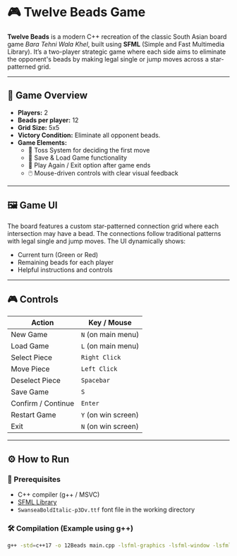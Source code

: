 # 🎮 Twelve Beads Game

**Twelve Beads** is a modern C++ recreation of the classic South Asian board game *Bara Tehni Wala Khel*, built using **SFML** (Simple and Fast Multimedia Library). It’s a two-player strategic game where each side aims to eliminate the opponent's beads by making legal single or jump moves across a star-patterned grid.

---

## 🧩 Game Overview

- **Players:** 2
- **Beads per player:** 12
- **Grid Size:** 5x5
- **Victory Condition:** Eliminate all opponent beads.
- **Game Elements:**
  - 🎲 Toss System for deciding the first move
  - 💾 Save & Load Game functionality
  - 🔁 Play Again / Exit option after game ends
  - 🖱️ Mouse-driven controls with clear visual feedback

---

## 🖼️ Game UI

The board features a custom star-patterned connection grid where each intersection may have a bead. The connections follow traditional patterns with legal single and jump moves. The UI dynamically shows:

- Current turn (Green or Red)
- Remaining beads for each player
- Helpful instructions and controls

---

## 🎮 Controls

| Action            | Key / Mouse         |
|-------------------|---------------------|
| New Game          | `N` (on main menu)  |
| Load Game         | `L` (on main menu)  |
| Select Piece      | `Right Click`       |
| Move Piece        | `Left Click`        |
| Deselect Piece    | `Spacebar`          |
| Save Game         | `S`                 |
| Confirm / Continue| `Enter`             |
| Restart Game      | `Y` (on win screen) |
| Exit              | `N` (on win screen) |

---

## ⚙️ How to Run

### 🧱 Prerequisites
- C++ compiler (g++ / MSVC)
- [SFML Library](https://www.sfml-dev.org/download.php)
- `SwanseaBoldItalic-p3Dv.ttf` font file in the working directory

### 🛠️ Compilation (Example using g++)

```bash
g++ -std=c++17 -o 12Beads main.cpp -lsfml-graphics -lsfml-window -lsfml-system
